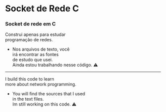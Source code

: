 <h1>Socket de Rede C</h1>
<h3>Socket de rede em C</h3>
Construi apenas para estudar</br>
programação de redes.</br>


- Nos arquivos de texto, você</br>
irá encontrar as fontes </br>
de estudo que usei.</br>
Ainda estou trabalhando nesse código. ⚠️ 

------------------------------------------

I build this code to learn </br>
more about network programming. </br>

- You will find the sources that I used</br>
in the text files.</br>
Im still working on this code. ⚠️
